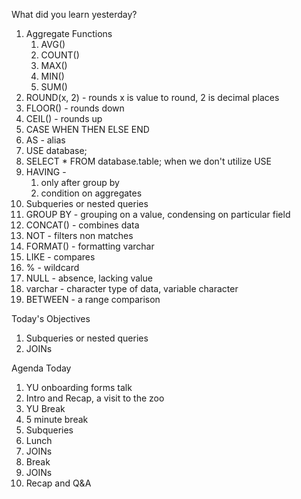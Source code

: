 What did you learn yesterday?

1. Aggregate Functions
   1. AVG()
   2. COUNT()
   3. MAX()
   4. MIN()
   5. SUM()
2. ROUND(x, 2) - rounds x is value to round, 2 is decimal places
3. FLOOR() - rounds down
4. CEIL() - rounds up
5. CASE WHEN THEN ELSE END
6. AS - alias
7. USE database;
8. SELECT * FROM database.table; when we don't utilize USE
9. HAVING - 
   1. only after group by
   2. condition on aggregates
10. Subqueries or nested queries
11. GROUP BY - grouping on a value, condensing on particular field
12. CONCAT() - combines data
13. NOT - filters non matches
14. FORMAT() - formatting varchar
15. LIKE - compares
16. % - wildcard
17. NULL - absence, lacking value
18. varchar - character type of data, variable character
19. BETWEEN - a range comparison

Today's Objectives

1. Subqueries or nested queries
2. JOINs

Agenda Today

1. YU onboarding forms talk
2. Intro and Recap, a visit to the zoo
3. YU Break
4. 5 minute break
5. Subqueries
6. Lunch
7. JOINs
8. Break
9. JOINs
10. Recap and Q&A
